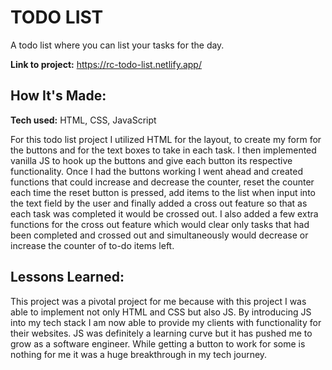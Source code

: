 # TODO LIST
A todo list where you can list your tasks for the day.

**Link to project:** https://rc-todo-list.netlify.app/


## How It's Made:

**Tech used:** HTML, CSS, JavaScript

For this todo list project I utilized HTML for the layout, to create my form for the buttons and for the text boxes to take in each task. I then implemented vanilla JS to hook up the buttons and give each button its respective functionality. Once I had the buttons working I went ahead and created functions that could increase and decrease the counter, reset the counter each time the reset button is pressed, add items to the list when input into the text field by the user and finally added a cross out feature so that as each task was completed it would be crossed out. I also added a few extra functions for the cross out feature which would clear only tasks that had been completed and crossed out and simultaneously would decrease or increase the counter of to-do items left.



## Lessons Learned:

This project was a pivotal project for me because with this project I was able to implement not only HTML and CSS but also JS. By introducing JS into my tech stack I am now able to provide my clients with functionality for their websites. JS was definitely a learning curve but it has pushed me to grow as a software engineer. While getting a button to work for some is nothing for me it was a huge breakthrough in my tech journey.
